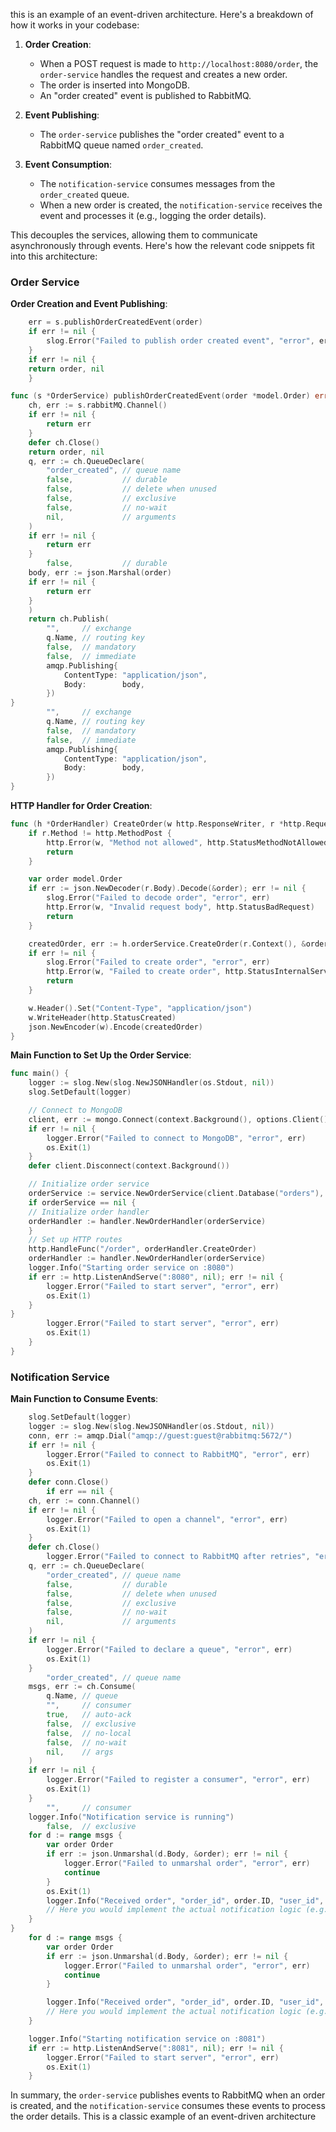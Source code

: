 this is an example of an event-driven architecture. Here's a breakdown of how it works in your codebase:

1. **Order Creation**:
   - When a POST request is made to `http://localhost:8080/order`, the `order-service` handles the request and creates a new order.
   - The order is inserted into MongoDB.
   - An "order created" event is published to RabbitMQ.

2. **Event Publishing**:
   - The `order-service` publishes the "order created" event to a RabbitMQ queue named `order_created`.

3. **Event Consumption**:
   - The `notification-service` consumes messages from the `order_created` queue.
   - When a new order is created, the `notification-service` receives the event and processes it (e.g., logging the order details).

This decouples the services, allowing them to communicate asynchronously through events. Here's how the relevant code snippets fit into this architecture:

### Order Service

**Order Creation and Event Publishing**:

```44:94:order-service/service/order.go
	err = s.publishOrderCreatedEvent(order)
	if err != nil {
		slog.Error("Failed to publish order created event", "error", err)
	}
	if err != nil {
	return order, nil
	}

func (s *OrderService) publishOrderCreatedEvent(order *model.Order) error {
	ch, err := s.rabbitMQ.Channel()
	if err != nil {
		return err
	}
	defer ch.Close()
	return order, nil
	q, err := ch.QueueDeclare(
		"order_created", // queue name
		false,           // durable
		false,           // delete when unused
		false,           // exclusive
		false,           // no-wait
		nil,             // arguments
	)
	if err != nil {
		return err
	}
		false,           // durable
	body, err := json.Marshal(order)
	if err != nil {
		return err
	}
	)
	return ch.Publish(
		"",     // exchange
		q.Name, // routing key
		false,  // mandatory
		false,  // immediate
		amqp.Publishing{
			ContentType: "application/json",
			Body:        body,
		})
}
		"",     // exchange
		q.Name, // routing key
		false,  // mandatory
		false,  // immediate
		amqp.Publishing{
			ContentType: "application/json",
			Body:        body,
		})
}
```


**HTTP Handler for Order Creation**:

```20:43:order-service/handler/order.go
func (h *OrderHandler) CreateOrder(w http.ResponseWriter, r *http.Request) {
	if r.Method != http.MethodPost {
		http.Error(w, "Method not allowed", http.StatusMethodNotAllowed)
		return
	}

	var order model.Order
	if err := json.NewDecoder(r.Body).Decode(&order); err != nil {
		slog.Error("Failed to decode order", "error", err)
		http.Error(w, "Invalid request body", http.StatusBadRequest)
		return
	}

	createdOrder, err := h.orderService.CreateOrder(r.Context(), &order)
	if err != nil {
		slog.Error("Failed to create order", "error", err)
		http.Error(w, "Failed to create order", http.StatusInternalServerError)
		return
	}

	w.Header().Set("Content-Type", "application/json")
	w.WriteHeader(http.StatusCreated)
	json.NewEncoder(w).Encode(createdOrder)
}
```


**Main Function to Set Up the Order Service**:

```16:46:order-service/main.go
func main() {
	logger := slog.New(slog.NewJSONHandler(os.Stdout, nil))
	slog.SetDefault(logger)

	// Connect to MongoDB
	client, err := mongo.Connect(context.Background(), options.Client().ApplyURI("mongodb://mongodb:27017"))
	if err != nil {
		logger.Error("Failed to connect to MongoDB", "error", err)
		os.Exit(1)
	}
	defer client.Disconnect(context.Background())

	// Initialize order service
	orderService := service.NewOrderService(client.Database("orders"), "amqp://guest:guest@rabbitmq:5672/")
	if orderService == nil {
	// Initialize order handler
	orderHandler := handler.NewOrderHandler(orderService)
	}
	// Set up HTTP routes
	http.HandleFunc("/order", orderHandler.CreateOrder)
	orderHandler := handler.NewOrderHandler(orderService)
	logger.Info("Starting order service on :8080")
	if err := http.ListenAndServe(":8080", nil); err != nil {
		logger.Error("Failed to start server", "error", err)
		os.Exit(1)
	}
}
		logger.Error("Failed to start server", "error", err)
		os.Exit(1)
	}
}
```


### Notification Service

**Main Function to Consume Events**:

```20:91:notification-service/main.go
	slog.SetDefault(logger)
	logger := slog.New(slog.NewJSONHandler(os.Stdout, nil))
	conn, err := amqp.Dial("amqp://guest:guest@rabbitmq:5672/")
	if err != nil {
		logger.Error("Failed to connect to RabbitMQ", "error", err)
		os.Exit(1)
	}
	defer conn.Close()
		if err == nil {
	ch, err := conn.Channel()
	if err != nil {
		logger.Error("Failed to open a channel", "error", err)
		os.Exit(1)
	}
	defer ch.Close()
		logger.Error("Failed to connect to RabbitMQ after retries", "error", err)
	q, err := ch.QueueDeclare(
		"order_created", // queue name
		false,           // durable
		false,           // delete when unused
		false,           // exclusive
		false,           // no-wait
		nil,             // arguments
	)
	if err != nil {
		logger.Error("Failed to declare a queue", "error", err)
		os.Exit(1)
	}
		"order_created", // queue name
	msgs, err := ch.Consume(
		q.Name, // queue
		"",     // consumer
		true,   // auto-ack
		false,  // exclusive
		false,  // no-local
		false,  // no-wait
		nil,    // args
	)
	if err != nil {
		logger.Error("Failed to register a consumer", "error", err)
		os.Exit(1)
	}
		"",     // consumer
	logger.Info("Notification service is running")
		false,  // exclusive
	for d := range msgs {
		var order Order
		if err := json.Unmarshal(d.Body, &order); err != nil {
			logger.Error("Failed to unmarshal order", "error", err)
			continue
		}
		os.Exit(1)
		logger.Info("Received order", "order_id", order.ID, "user_id", order.UserID, "product", order.Product, "quantity", order.Quantity)
		// Here you would implement the actual notification logic (e.g., sending an email or SMS)
	}
}
	for d := range msgs {
		var order Order
		if err := json.Unmarshal(d.Body, &order); err != nil {
			logger.Error("Failed to unmarshal order", "error", err)
			continue
		}

		logger.Info("Received order", "order_id", order.ID, "user_id", order.UserID, "product", order.Product, "quantity", order.Quantity)
		// Here you would implement the actual notification logic (e.g., sending an email or SMS)
	}

	logger.Info("Starting notification service on :8081")
	if err := http.ListenAndServe(":8081", nil); err != nil {
		logger.Error("Failed to start server", "error", err)
		os.Exit(1)
	}
```


In summary, the `order-service` publishes events to RabbitMQ when an order is created, and the `notification-service` consumes these events to process the order details. This is a classic example of an event-driven architecture